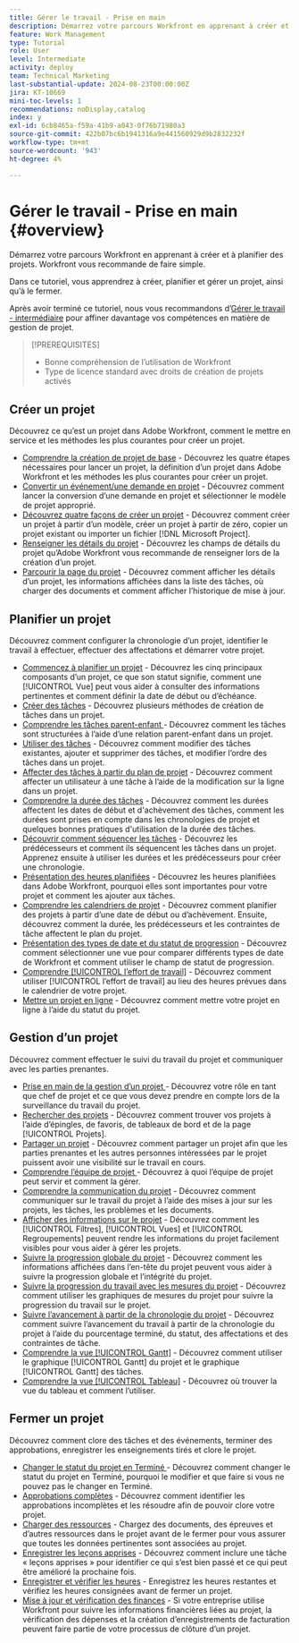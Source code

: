 ```yaml
---
title: Gérer le travail - Prise en main
description: Démarrez votre parcours Workfront en apprenant à créer et à planifier des projets. Workfront vous recommande de faire simple.
feature: Work Management
type: Tutorial
role: User
level: Intermediate
activity: deploy
team: Technical Marketing
last-substantial-update: 2024-08-23T00:00:00Z
jira: KT-10669
mini-toc-levels: 1
recommendations: noDisplay,catalog
index: y
exl-id: 6cb8465a-f59a-41b9-a043-0f76b71980a3
source-git-commit: 422b07bc6b1941316a9e441560929d9b2832232f
workflow-type: tm+mt
source-wordcount: '943'
ht-degree: 4%

---
```


# Gérer le travail - Prise en main {#overview}

Démarrez votre parcours Workfront en apprenant à créer et à planifier des projets. Workfront vous recommande de faire simple.

Dans ce tutoriel, vous apprendrez à créer, planifier et gérer un projet, ainsi qu’à le fermer.

Après avoir terminé ce tutoriel, nous vous recommandons d’[Gérer le travail - intermédiaire](https://experienceleague.adobe.com/docs/workfront-learn/manage-work-intermediate/overview.html?lang=fr) pour affiner davantage vos compétences en matière de gestion de projet.

>[!PREREQUISITES]
>
>* Bonne compréhension de l’utilisation de Workfront
>* Type de licence standard avec droits de création de projets activés

## Créer un projet

Découvrez ce qu’est un projet dans Adobe Workfront, comment le mettre en service et les méthodes les plus courantes pour créer un projet.

* [Comprendre la création de projet de base](understand-basic-project-creation.md) - Découvrez les quatre étapes nécessaires pour lancer un projet, la définition d’un projet dans Adobe Workfront et les méthodes les plus courantes pour créer un projet.
* [Convertir un événement/une demande en projet](create-a-project-from-a-request.md) - Découvrez comment lancer la conversion d’une demande en projet et sélectionner le modèle de projet approprié.
* [Découvrez quatre façons de créer un projet](understand-other-ways-to-create-projects.md) - Découvrez comment créer un projet à partir d’un modèle, créer un projet à partir de zéro, copier un projet existant ou importer un fichier [!DNL Microsoft Project].
* [Renseigner les détails du projet](fill-in-the-project-details.md) - Découvrez les champs de détails du projet qu’Adobe Workfront vous recommande de renseigner lors de la création d’un projet.
* [Parcourir la page du projet](navigate-the-project-page.md) - Découvrez comment afficher les détails d’un projet, les informations affichées dans la liste des tâches, où charger des documents et comment afficher l’historique de mise à jour.

## Planifier un projet

Découvrez comment configurer la chronologie d’un projet, identifier le travail à effectuer, effectuer des affectations et démarrer votre projet.

* [Commencez à planifier un projet](getting-started-plan-a-project.md) - Découvrez les cinq principaux composants d’un projet, ce que son statut signifie, comment une [!UICONTROL Vue] peut vous aider à consulter des informations pertinentes et comment définir la date de début ou d’échéance.
* [Créer des tâches](how-to-create-tasks.md) - Découvrez plusieurs méthodes de création de tâches dans un projet.
* [Comprendre les tâches parent-enfant ](understand-parent-child-tasks.md) - Découvrez comment les tâches sont structurées à l’aide d’une relation parent-enfant dans un projet.
* [Utiliser des tâches](work-with-tasks.md) - Découvrez comment modifier des tâches existantes, ajouter et supprimer des tâches, et modifier l’ordre des tâches dans un projet.
* [Affecter des tâches à partir du plan de projet](assign-tasks-from-the-project-plan.md) - Découvrez comment affecter un utilisateur à une tâche à l’aide de la modification sur la ligne dans un projet.
* [Comprendre la durée des tâches](understand-task-durations.md) - Découvrez comment les durées affectent les dates de début et d&#39;achèvement des tâches, comment les durées sont prises en compte dans les chronologies de projet et quelques bonnes pratiques d&#39;utilisation de la durée des tâches.
* [Découvrir comment séquencer les tâches](learn-to-sequence-tasks.md) - Découvrez les prédécesseurs et comment ils séquencent les tâches dans un projet. Apprenez ensuite à utiliser les durées et les prédécesseurs pour créer une chronologie.
* [Présentation des heures planifiées](understand-planned-hours.md) - Découvrez les heures planifiées dans Adobe Workfront, pourquoi elles sont importantes pour votre projet et comment les ajouter aux tâches.
* [Comprendre les calendriers de projet](understand-project-timelines.md) - Découvrez comment planifier des projets à partir d’une date de début ou d’achèvement. Ensuite, découvrez comment la durée, les prédécesseurs et les contraintes de tâche affectent le plan du projet.
* [Présentation des types de date et du statut de progression](understand-task-dates-and-progress-status.md) - Découvrez comment sélectionner une vue pour comparer différents types de date de Workfront et comment utiliser le champ de statut de progression.
* [Comprendre [!UICONTROL l’effort de travail]](understand-work-effort.md) - Découvrez comment utiliser [!UICONTROL l’effort de travail] au lieu des heures prévues dans le calendrier de votre projet.
* [Mettre un projet en ligne](take-a-project-live.md) - Découvrez comment mettre votre projet en ligne à l’aide du statut du projet.

## Gestion d’un projet

Découvrez comment effectuer le suivi du travail du projet et communiquer avec les parties prenantes.

* [Prise en main de la gestion d’un projet ](getting-started-manage-a-project.md) - Découvrez votre rôle en tant que chef de projet et ce que vous devez prendre en compte lors de la surveillance du travail du projet.
* [Rechercher des projets](find-projects.md) - Découvrez comment trouver vos projets à l’aide d’épingles, de favoris, de tableaux de bord et de la page [!UICONTROL Projets].
* [Partager un projet](share-a-project.md) - Découvrez comment partager un projet afin que les parties prenantes et les autres personnes intéressées par le projet puissent avoir une visibilité sur le travail en cours.
* [Comprendre l’équipe de projet ](understand-the-project-team.md) - Découvrez à quoi l’équipe de projet peut servir et comment la gérer.
* [Comprendre la communication du projet](understand-project-communication.md) - Découvrez comment communiquer sur le travail du projet à l’aide des mises à jour sur les projets, les tâches, les problèmes et les documents.
* [Afficher des informations sur le projet](view-project-information.md) - Découvrez comment les [!UICONTROL Filtres], [!UICONTROL Vues] et [!UICONTROL Regroupements] peuvent rendre les informations du projet facilement visibles pour vous aider à gérer les projets.
* [Suivre la progression globale du projet](track-overall-project-progress.md) - Découvrez comment les informations affichées dans l’en-tête du projet peuvent vous aider à suivre la progression globale et l’intégrité du projet.
* [Suivre la progression du travail avec les mesures du projet](track-work-progress-with-project-metrics.md) - Découvrez comment utiliser les graphiques de mesures du projet pour suivre la progression du travail sur le projet.
* [Suivre l’avancement à partir de la chronologie du projet](track-work-progress-from-the-project-timeline.md) - Découvrez comment suivre l’avancement du travail à partir de la chronologie du projet à l’aide du pourcentage terminé, du statut, des affectations et des contraintes de tâche.
* [Comprendre la vue [!UICONTROL Gantt]](understand-the-gantt-view.md) - Découvrez comment utiliser le graphique [!UICONTROL Gantt] du projet et le graphique [!UICONTROL Gantt] des tâches.
* [Comprendre la vue [!UICONTROL Tableau]](understand-the-board-view.md) - Découvrez où trouver la vue du tableau et comment l’utiliser.

## Fermer un projet

Découvrez comment clore des tâches et des événements, terminer des approbations, enregistrer les enseignements tirés et clore le projet.

* [Changer le statut du projet en Terminé ](change-the-project-status.md) - Découvrez comment changer le statut du projet en Terminé, pourquoi le modifier et que faire si vous ne pouvez pas le changer en Terminé.
* [Approbations complètes](complete-approvals.md) - Découvrez comment identifier les approbations incomplètes et les résoudre afin de pouvoir clore votre projet.
* [Charger des ressources](upload-assets.md) - Chargez des documents, des épreuves et d’autres ressources dans le projet avant de le fermer pour vous assurer que toutes les données pertinentes sont associées au projet.
* [Enregistrer les leçons apprises](lessons-learned-from-closing-a-project.md) - Découvrez comment inclure une tâche « leçons apprises » pour identifier ce qui s’est bien passé et ce qui peut être amélioré la prochaine fois.
* [Enregistrer et vérifier les heures](log-and-review-hours.md) - Enregistrez les heures restantes et vérifiez les heures consignées avant de fermer un projet.
* [Mise à jour et vérification des finances](update-and-review-finances.md) - Si votre entreprise utilise Workfront pour suivre les informations financières liées au projet, la vérification des dépenses et la création d’enregistrements de facturation peuvent faire partie de votre processus de clôture d’un projet.
